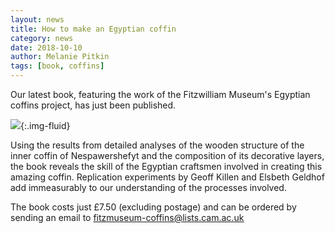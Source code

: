```yaml
---
layout: news
title: How to make an Egyptian coffin
category: news
date: 2018-10-10
author: Melanie Pitkin
tags: [book, coffins]
---
```


Our latest book, featuring the work of the Fitzwilliam Museum's Egyptian coffins project, has just been published. 

![]({{site.baseurl}}/images/news/littlebooklarge.jpg){:.img-fluid}

Using the results from detailed analyses of the wooden structure of the inner coffin of Nespawershefyt and the composition of its decorative layers, the book reveals the skill of the Egyptian craftsmen involved in creating this amazing coffin. Replication experiments by Geoff Killen and Elsbeth Geldhof add immeasurably to our understanding of the processes involved.

The book costs just £7.50 (excluding postage) and can be ordered by sending an email to [fitzmuseum-coffins@lists.cam.ac.uk](mailto:fitzmuseum-coffins@lists.cam.ac.uk)